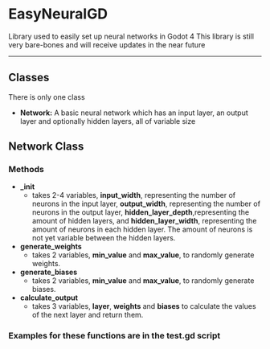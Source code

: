 # EasyNeuralGD
Library used to easily set up neural networks in Godot 4
This library is still very bare-bones and will receive updates in the near future
___
## Classes
There is only one class
- <b>Network:</b> A basic neural network which has an input layer, an output layer and optionally hidden layers, all of variable size
 
## Network Class
### Methods
- <b>_init</b>
    - takes 2-4 variables, <b>input_width</b>, representing the number of neurons in the input layer, <b>output_width</b>, representing the number of neurons in the output layer, <b>hidden_layer_depth</b>,representing the amount of hidden layers, and <b>hidden_layer_width</b>, representing the amount of neurons in each hidden layer. The amount of neurons is not yet variable between the hidden layers.
- <b>generate_weights</b>
    - takes 2 variables, <b>min_value</b> and <b>max_value</b>, to randomly generate weights.
- <b>generate_biases</b>
  - takes 2 variables, <b>min_value</b> and <b>max_value</b>, to randomly generate biases.
- <b>calculate_output</b>
    - takes 3 variables, <b>layer</b>, <b>weights</b> and <b>biases</b> to calculate the values of the next layer and return them.

### Examples for these functions are in the test.gd script
